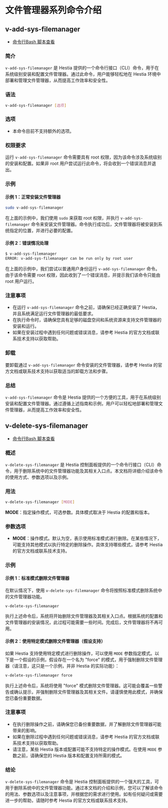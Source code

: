 # 文件管理器系列命令介绍

## v-add-sys-filemanager

* [命令行Bash 脚本查看](https://hestiamb.org/bin/v-add-sys-filemanager)

### 简介

`v-add-sys-filemanager` 是 Hestia 提供的一个命令行接口（CLI）命令，用于在系统级别安装和配置文件管理器。通过此命令，用户能够轻松地在 Hestia 环境中部署和管理文件管理器，从而提高工作效率和安全性。

### 语法

```bash
v-add-sys-filemanager [选项]
```

### 选项

* 本命令目前不支持额外的选项。

### 权限要求

运行 `v-add-sys-filemanager` 命令需要具有 root 权限，因为该命令涉及系统级别的安装和配置。如果非 root 用户尝试运行此命令，将会收到一个错误消息并退出。

### 示例

#### 示例 1：正常安装文件管理器


```bash
sudo v-add-sys-filemanager
```
在上面的示例中，我们使用 `sudo` 来获取 root 权限，并执行 `v-add-sys-filemanager` 命令来安装文件管理器。命令执行成功后，文件管理器将被安装到系统指定的位置，并进行必要的配置。

#### 示例 2：错误情况处理


```bash
$ v-add-sys-filemanager
ERROR: v-add-sys-filemanager can be run only by root user
```
在上面的示例中，我们尝试以普通用户身份运行 `v-add-sys-filemanager` 命令。由于该命令需要 root 权限，因此收到了一个错误消息，并提示我们该命令只能由 root 用户运行。

### 注意事项

* 在运行 `v-add-sys-filemanager` 命令之前，请确保已经正确安装了 Hestia，并且系统满足运行文件管理器的最低要求。
* 在执行命令时，请确保您具有足够的磁盘空间和系统资源来支持文件管理器的安装和运行。
* 如果在安装过程中遇到任何问题或错误消息，请参考 Hestia 的官方文档或联系技术支持以获取帮助。

### 卸载

要卸载通过 `v-add-sys-filemanager` 命令安装的文件管理器，请参考 Hestia 的官方文档或联系技术支持以获取适当的卸载方法和步骤。

### 总结

`v-add-sys-filemanager` 命令是 Hestia 提供的一个方便的工具，用于在系统级别安装和配置文件管理器。通过遵循上述指南和示例，用户可以轻松地部署和管理文件管理器，从而提高工作效率和安全性。

## v-delete-sys-filemanager

* [命令行Bash 脚本查看](https://hestiamb.org/bin/v-delete-sys-filemanager)

### 概述

`v-delete-sys-filemanager` 是 Hestia 控制面板提供的一个命令行接口（CLI）命令，用于删除系统中的文件管理器功能及其相关入口点。本文档将详细介绍该命令的使用方式、参数选项以及示例。

### 用法

```bash
v-delete-sys-filemanager [MODE]
```

**MODE**：指定操作模式，可选参数。具体模式取决于 Hestia 的配置和版本。

### 参数选项

* **MODE**：操作模式。默认为空，表示使用标准模式进行删除。在某些情况下，可能支持其他模式以执行特定的删除操作。具体支持哪些模式，请参考 Hestia 的官方文档或联系技术支持。

### 示例

#### 示例 1：标准模式删除文件管理器

在默认情况下，使用 `v-delete-sys-filemanager` 命令将按照标准模式删除系统中的文件管理器功能。

```bash
v-delete-sys-filemanager
```

执行上述命令后，系统将开始删除文件管理器及其相关入口点。根据系统的配置和文件管理器的安装情况，此过程可能需要一些时间。完成后，文件管理器将不再可用。

#### 示例 2：使用特定模式删除文件管理器（假设支持）

如果 Hestia 支持使用特定模式进行删除操作，可以使用 `MODE` 参数指定模式。以下是一个假设的示例，假设存在一个名为 "force" 的模式，用于强制删除文件管理器（请注意，这只是一个示例，并非 Hestia 的实际功能）：


```bash
v-delete-sys-filemanager force
```
执行上述命令后，系统将使用 "force" 模式删除文件管理器。这可能会覆盖一些警告或确认提示，并强制删除文件管理器及其相关文件。请谨慎使用此模式，并确保您已备份重要数据。

### 注意事项

* 在执行删除操作之前，请确保您已备份重要数据，并了解删除文件管理器可能带来的影响。
* 如果在删除过程中遇到任何问题或错误消息，请参考 Hestia 的官方文档或联系技术支持以获取帮助。
* 请注意，某些 Hestia 版本或配置可能不支持特定的操作模式。在使用 `MODE` 参数之前，请确保您的 Hestia 版本和配置支持所需的模式。

### 结论

`v-delete-sys-filemanager` 命令是 Hestia 控制面板提供的一个强大的工具，可用于删除系统中的文件管理器功能。通过本文档的介绍和示例，您可以了解该命令的用法、参数选项以及注意事项，并根据您的需求进行使用。如有任何疑问或需要进一步的帮助，请随时参考 Hestia 的官方文档或联系技术支持。